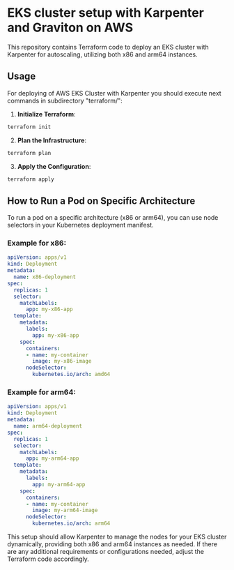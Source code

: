 # EKS cluster setup with Karpenter and Graviton on AWS

This repository contains Terraform code to deploy an EKS cluster with Karpenter for autoscaling, utilizing both x86 and arm64 instances.

## Usage

For deploying of AWS EKS Cluster with Karpenter you should execute next commands in subdirectory "terraform/":

1. **Initialize Terraform**:
```sh
terraform init
```

2. **Plan the Infrastructure**: 
```sh
terraform plan
```

3. **Apply the Configuration**:
```sh
terraform apply
```

## How to Run a Pod on Specific Architecture

To run a pod on a specific architecture (x86 or arm64), you can use node selectors in your Kubernetes deployment manifest.

### Example for x86:

```yaml
apiVersion: apps/v1
kind: Deployment
metadata:
  name: x86-deployment
spec:
  replicas: 1
  selector:
    matchLabels:
      app: my-x86-app
  template:
    metadata:
      labels:
        app: my-x86-app
    spec:
      containers:
      - name: my-container
        image: my-x86-image
      nodeSelector:
        kubernetes.io/arch: amd64
```

### Example for arm64:

```yaml
apiVersion: apps/v1
kind: Deployment
metadata:
  name: arm64-deployment
spec:
  replicas: 1
  selector:
    matchLabels:
      app: my-arm64-app
  template:
    metadata:
      labels:
        app: my-arm64-app
    spec:
      containers:
      - name: my-container
        image: my-arm64-image
      nodeSelector:
        kubernetes.io/arch: arm64
```

This setup should allow Karpenter to manage the nodes for your EKS cluster dynamically, providing both x86 and arm64 instances as needed. If there are any additional requirements or configurations needed, adjust the Terraform code accordingly.



